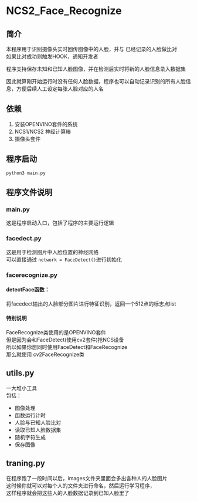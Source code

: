 # NCS2_Face_Recognize
## 简介
本程序用于识别摄像头实时回传图像中的人脸，并与
已经记录的人脸做比对  
如果比对成功则触发HOOK，通知开发者  

程序支持保存未知和已知人脸图像，并在检测后实时将新的人脸信息录入数据集

因此就算刚开始运行时没有任何人脸数据，程序也可以自动记录识别的所有人脸信息，方便后续人工设定每张人脸对应的人名

## 依赖
1. 安装OPENVINO套件的系统
2. NCS1/NCS2 神经计算棒
3. 摄像头套件

## 程序启动
`python3 main.py`

## 程序文件说明
### main.py
这是程序启动入口，包括了程序的主要运行逻辑

### facedect.py
这是用于检测图片中人脸位置的神经网络  
可以直接通过 `network = FaceDetect()`进行初始化

### facerecognize.py
#### detectFace函数：  
将facedect输出的人脸部分图片进行特征识别，返回一个512点的标志点list  

#### 特别说明
FaceRecognize类使用的是OPENVINO套件  
但是因为会和FaceDetect(使用cv2套件)抢NCS设备   
所以如果你想同时使用FaceDetect和FaceRecognize  
那么就使用 cv2FaceRecognize类

## utils.py
一大堆小工具  
包括：
 - 图像处理
 - 函数运行计时
 - 人脸与已知人脸比对
 - 读取已知人脸数据集
 - 随机字符生成
 - 保存图像
 
## traning.py
在程序跑了一段时间以后，images文件夹里面会多出各种人的人脸图片  
这时候你就可以对每个人的文件夹进行命名，然后运行学习程序，  
这样程序就会把这些人的人脸数据记录到已知人脸里了